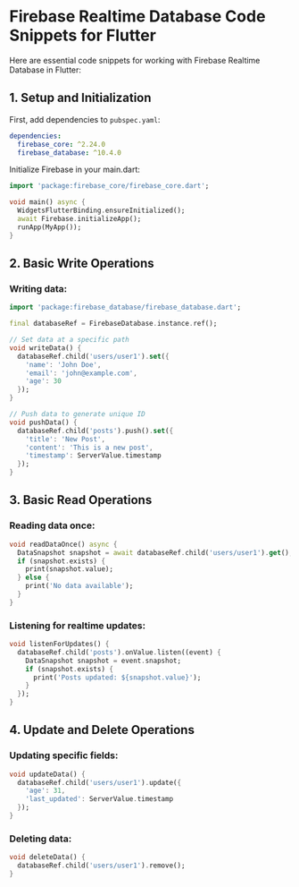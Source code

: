 # Firebase Realtime Database Code Snippets for Flutter

Here are essential code snippets for working with Firebase Realtime Database in Flutter:

## 1. Setup and Initialization

First, add dependencies to `pubspec.yaml`:
```yaml
dependencies:
  firebase_core: ^2.24.0
  firebase_database: ^10.4.0
```

Initialize Firebase in your main.dart:
```dart
import 'package:firebase_core/firebase_core.dart';

void main() async {
  WidgetsFlutterBinding.ensureInitialized();
  await Firebase.initializeApp();
  runApp(MyApp());
}
```

## 2. Basic Write Operations

### Writing data:
```dart
import 'package:firebase_database/firebase_database.dart';

final databaseRef = FirebaseDatabase.instance.ref();

// Set data at a specific path
void writeData() {
  databaseRef.child('users/user1').set({
    'name': 'John Doe',
    'email': 'john@example.com',
    'age': 30
  });
}

// Push data to generate unique ID
void pushData() {
  databaseRef.child('posts').push().set({
    'title': 'New Post',
    'content': 'This is a new post',
    'timestamp': ServerValue.timestamp
  });
}
```

## 3. Basic Read Operations

### Reading data once:
```dart
void readDataOnce() async {
  DataSnapshot snapshot = await databaseRef.child('users/user1').get();
  if (snapshot.exists) {
    print(snapshot.value);
  } else {
    print('No data available');
  }
}
```

### Listening for realtime updates:
```dart
void listenForUpdates() {
  databaseRef.child('posts').onValue.listen((event) {
    DataSnapshot snapshot = event.snapshot;
    if (snapshot.exists) {
      print('Posts updated: ${snapshot.value}');
    }
  });
}
```

## 4. Update and Delete Operations

### Updating specific fields:
```dart
void updateData() {
  databaseRef.child('users/user1').update({
    'age': 31,
    'last_updated': ServerValue.timestamp
  });
}
```

### Deleting data:
```dart
void deleteData() {
  databaseRef.child('users/user1').remove();
}
```
